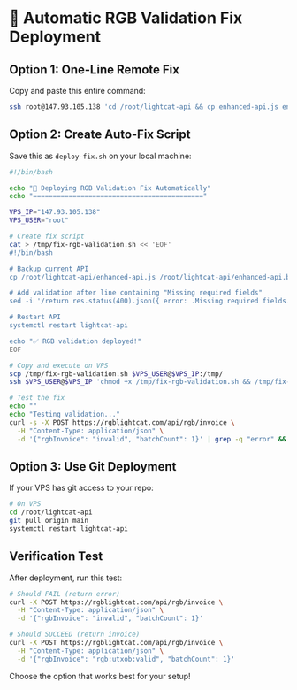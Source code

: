 # 🚀 Automatic RGB Validation Fix Deployment

## Option 1: One-Line Remote Fix

Copy and paste this entire command:

```bash
ssh root@147.93.105.138 'cd /root/lightcat-api && cp enhanced-api.js enhanced-api.backup.js && sed -i "/if (!rgbInvoice || !batchCount) {/a\\    \n    // Validate RGB invoice format\n    if (!rgbInvoice.startsWith('\''rgb:'\'') || !rgbInvoice.includes('\''utxob:'\'')) {\n        return res.status(400).json({ error: '\''Invalid RGB invoice format. Must start with \"rgb:\" and contain \"utxob:\"'\'' });\n    }" enhanced-api.js && systemctl restart lightcat-api && echo "✅ RGB validation fix deployed!"'
```

## Option 2: Create Auto-Fix Script

Save this as `deploy-fix.sh` on your local machine:

```bash
#!/bin/bash

echo "🔧 Deploying RGB Validation Fix Automatically"
echo "==========================================="

VPS_IP="147.93.105.138"
VPS_USER="root"

# Create fix script
cat > /tmp/fix-rgb-validation.sh << 'EOF'
#!/bin/bash

# Backup current API
cp /root/lightcat-api/enhanced-api.js /root/lightcat-api/enhanced-api.backup.js

# Add validation after line containing "Missing required fields"
sed -i '/return res.status(400).json({ error: .Missing required fields. });/a\\n    // Validate RGB invoice format\n    if (!rgbInvoice.startsWith('\''rgb:'\'') || !rgbInvoice.includes('\''utxob:'\'')) {\n        return res.status(400).json({ error: '\''Invalid RGB invoice format. Must start with "rgb:" and contain "utxob:"'\'' });\n    }' /root/lightcat-api/enhanced-api.js

# Restart API
systemctl restart lightcat-api

echo "✅ RGB validation deployed!"
EOF

# Copy and execute on VPS
scp /tmp/fix-rgb-validation.sh $VPS_USER@$VPS_IP:/tmp/
ssh $VPS_USER@$VPS_IP 'chmod +x /tmp/fix-rgb-validation.sh && /tmp/fix-rgb-validation.sh'

# Test the fix
echo ""
echo "Testing validation..."
curl -s -X POST https://rgblightcat.com/api/rgb/invoice \
  -H "Content-Type: application/json" \
  -d '{"rgbInvoice": "invalid", "batchCount": 1}' | grep -q "error" && echo "✅ Validation working!" || echo "❌ Validation not working"
```

## Option 3: Use Git Deployment

If your VPS has git access to your repo:

```bash
# On VPS
cd /root/lightcat-api
git pull origin main
systemctl restart lightcat-api
```

## Verification Test

After deployment, run this test:

```bash
# Should FAIL (return error)
curl -X POST https://rgblightcat.com/api/rgb/invoice \
  -H "Content-Type: application/json" \
  -d '{"rgbInvoice": "invalid", "batchCount": 1}'

# Should SUCCEED (return invoice)
curl -X POST https://rgblightcat.com/api/rgb/invoice \
  -H "Content-Type: application/json" \
  -d '{"rgbInvoice": "rgb:utxob:valid", "batchCount": 1}'
```

Choose the option that works best for your setup!